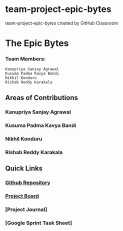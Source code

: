 # team-project-epic-bytes
team-project-epic-bytes created by GitHub Classroom

# The Epic Bytes
### Team Members:
    Kanupriya Sanjay Agrawal
    Kusuma Padma Kavya Bandi
    Nikhil Konduru
    Rishab Reddy Karakala
    
## Areas of Contributions
### Kanupriya Sanjay Agrawal
### Kusuma Padma Kavya Bandi
### Nikhil Konduru
### Rishab Reddy Karakala

## Quick Links
### [Github Repository](https://github.com/gopinathsjsu/team-project-epic-bytes)
### [Project Board](https://github.com/gopinathsjsu/team-project-epic-bytes/projects/1?fullscreen=true)
### [Project Journal]
### [Google Sprint Task Sheet]
